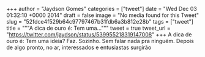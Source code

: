 
+++
author = "Jaydson Gomes"
categories = ["tweet"]
date = "Wed Dec 03 01:32:10 +0000 2014"
draft = false
image = "No media found for this Tweet"
slug = "52fdce4f529b64c97797467b31fdb6a3b812e28b"
tags = ["tweet"]
title = """A dica de ouro é: Tem uma..."""
tweet = true
tweet_url = "https://twitter.com/jaydson/status/539955218319147008"
+++
A dica de ouro é: Tem uma ideia? Faz. Sozinho. Sem falar nada pra ninguém. Depois de algo pronto, no ar, interessados e entusiastas surgirão
